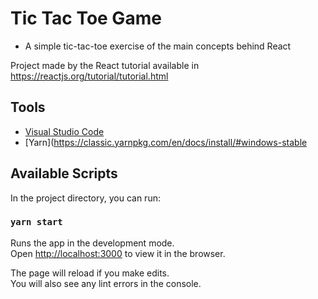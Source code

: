 # Tic Tac Toe Game

- A simple tic-tac-toe exercise of the main concepts behind React

Project made by the React tutorial available in https://reactjs.org/tutorial/tutorial.html

## Tools

- [Visual Studio Code](https://code.visualstudio.com/download/)
- [Yarn](https://classic.yarnpkg.com/en/docs/install/#windows-stable

## Available Scripts

In the project directory, you can run:

### `yarn start`

Runs the app in the development mode.<br />
Open [http://localhost:3000](http://localhost:3000) to view it in the browser.

The page will reload if you make edits.<br />
You will also see any lint errors in the console.
